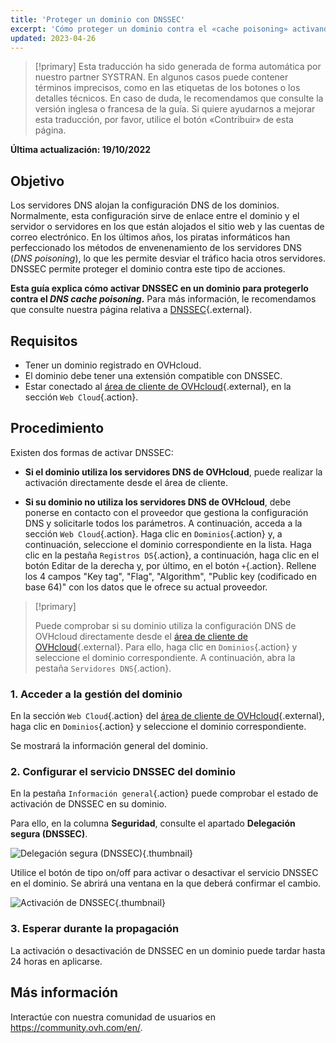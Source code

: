 ```yaml
---
title: 'Proteger un dominio con DNSSEC'
excerpt: 'Cómo proteger un dominio contra el «cache poisoning» activando DNSSEC'
updated: 2023-04-26
---
```


> [!primary]
> Esta traducción ha sido generada de forma automática por nuestro partner SYSTRAN. En algunos casos puede contener términos imprecisos, como en las etiquetas de los botones o los detalles técnicos. En caso de duda, le recomendamos que consulte la versión inglesa o francesa de la guía. Si quiere ayudarnos a mejorar esta traducción, por favor, utilice el botón «Contribuir» de esta página.
>

**Última actualización: 19/10/2022**

## Objetivo

Los servidores DNS alojan la configuración DNS de los dominios. Normalmente, esta configuración sirve de enlace entre el dominio y el servidor o servidores en los que están alojados el sitio web y las cuentas de correo electrónico. En los últimos años, los piratas informáticos han perfeccionado los métodos de envenenamiento de los servidores DNS (*DNS poisoning*), lo que les permite desviar el tráfico hacia otros servidores. DNSSEC permite proteger el dominio contra este tipo de acciones.

**Esta guía explica cómo activar DNSSEC en un dominio para protegerlo contra el *DNS cache poisoning*.** Para más información, le recomendamos que consulte nuestra página relativa a [DNSSEC](https://www.ovhcloud.com/es-es/domains/dnssec/){.external}.

## Requisitos

- Tener un dominio registrado en OVHcloud.
- El dominio debe tener una extensión compatible con DNSSEC.
- Estar conectado al [área de cliente de OVHcloud](https://www.ovh.com/auth/?action=gotomanager&from=https://www.ovh.es/&ovhSubsidiary=es){.external}, en la sección `Web Cloud`{.action}.

## Procedimiento

Existen dos formas de activar DNSSEC:

- **Si el dominio utiliza los servidores DNS de OVHcloud**, puede realizar la activación directamente desde el área de cliente.

- **Si su dominio no utiliza los servidores DNS de OVHcloud**, debe ponerse en contacto con el proveedor que gestiona la configuración DNS y solicitarle todos los parámetros. A continuación, acceda a la sección `Web Cloud`{.action}. Haga clic en `Dominios`{.action} y, a continuación, seleccione el dominio correspondiente en la lista.
Haga clic en la pestaña `Registros DS`{.action}, a continuación, haga clic en el botón Editar de la derecha y, por último, en el botón `+`{.action}.
Rellene los 4 campos "Key tag", "Flag", "Algorithm", "Public key (codificado en base 64)" con los datos que le ofrece su actual proveedor.

> [!primary]
>
> Puede comprobar si su dominio utiliza la configuración DNS de OVHcloud directamente desde el [área de cliente de OVHcloud](https://www.ovh.com/auth/?action=gotomanager&from=https://www.ovh.es/&ovhSubsidiary=es){.external}. Para ello, haga clic en `Dominios`{.action} y seleccione el dominio correspondiente. A continuación, abra la pestaña `Servidores DNS`{.action}.
>

### 1. Acceder a la gestión del dominio

En la sección `Web Cloud`{.action} del [área de cliente de OVHcloud](https://www.ovh.com/auth/?action=gotomanager&from=https://www.ovh.es/&ovhSubsidiary=es){.external}, haga clic en `Dominios`{.action} y seleccione el dominio correspondiente.

Se mostrará la información general del dominio. 

### 2. Configurar el servicio DNSSEC del dominio

En la pestaña `Información general`{.action} puede comprobar el estado de activación de DNSSEC en su dominio.

Para ello, en la columna **Seguridad**, consulte el apartado **Delegación segura (DNSSEC)**.

![Delegación segura (DNSSEC)](images/activate-dnssec-step2.png){.thumbnail}

Utilice el botón de tipo on/off para activar o desactivar el servicio DNSSEC en el dominio. Se abrirá una ventana en la que deberá confirmar el cambio.

![Activación de DNSSEC](images/activate-dnssec-step3.png){.thumbnail}

### 3. Esperar durante la propagación

La activación o desactivación de DNSSEC en un dominio puede tardar hasta 24 horas en aplicarse. 

## Más información

Interactúe con nuestra comunidad de usuarios en <https://community.ovh.com/en/>.